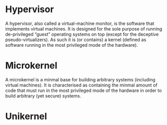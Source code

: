Hypervisor
==========
A hypervisor, also called a virtual-machine monitor, is the software that implements virtual machines.
It is designed for the sole purpose of running de-privileged “guest” operating systems on top (except for the deceptive pseudo-virtualizers).
As such it is (or contains) a kernel (defined as software running in the most privileged mode of the hardware).

Microkernel
===========
A microkernel is a minmal base for building arbitrary systems (including virtual machines).
It is characterised as containing the minmal amount of code that must run in the most privileged mode of the hardware in order to build arbitrary (yet secure) systems.

Unikernel
=========
